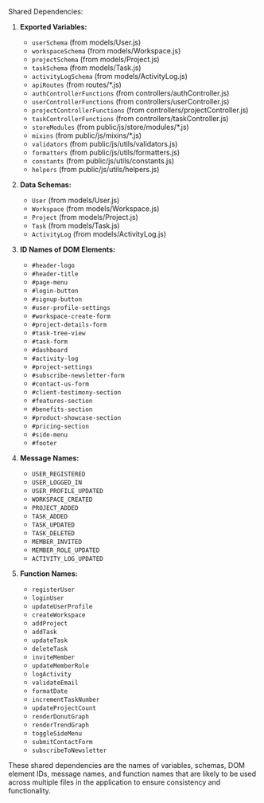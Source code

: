 Shared Dependencies:

1. **Exported Variables:**
   - `userSchema` (from models/User.js)
   - `workspaceSchema` (from models/Workspace.js)
   - `projectSchema` (from models/Project.js)
   - `taskSchema` (from models/Task.js)
   - `activityLogSchema` (from models/ActivityLog.js)
   - `apiRoutes` (from routes/*.js)
   - `authControllerFunctions` (from controllers/authController.js)
   - `userControllerFunctions` (from controllers/userController.js)
   - `projectControllerFunctions` (from controllers/projectController.js)
   - `taskControllerFunctions` (from controllers/taskController.js)
   - `storeModules` (from public/js/store/modules/*.js)
   - `mixins` (from public/js/mixins/*.js)
   - `validators` (from public/js/utils/validators.js)
   - `formatters` (from public/js/utils/formatters.js)
   - `constants` (from public/js/utils/constants.js)
   - `helpers` (from public/js/utils/helpers.js)

2. **Data Schemas:**
   - `User` (from models/User.js)
   - `Workspace` (from models/Workspace.js)
   - `Project` (from models/Project.js)
   - `Task` (from models/Task.js)
   - `ActivityLog` (from models/ActivityLog.js)

3. **ID Names of DOM Elements:**
   - `#header-logo`
   - `#header-title`
   - `#page-menu`
   - `#login-button`
   - `#signup-button`
   - `#user-profile-settings`
   - `#workspace-create-form`
   - `#project-details-form`
   - `#task-tree-view`
   - `#task-form`
   - `#dashboard`
   - `#activity-log`
   - `#project-settings`
   - `#subscribe-newsletter-form`
   - `#contact-us-form`
   - `#client-testimony-section`
   - `#features-section`
   - `#benefits-section`
   - `#product-showcase-section`
   - `#pricing-section`
   - `#side-menu`
   - `#footer`

4. **Message Names:**
   - `USER_REGISTERED`
   - `USER_LOGGED_IN`
   - `USER_PROFILE_UPDATED`
   - `WORKSPACE_CREATED`
   - `PROJECT_ADDED`
   - `TASK_ADDED`
   - `TASK_UPDATED`
   - `TASK_DELETED`
   - `MEMBER_INVITED`
   - `MEMBER_ROLE_UPDATED`
   - `ACTIVITY_LOG_UPDATED`

5. **Function Names:**
   - `registerUser`
   - `loginUser`
   - `updateUserProfile`
   - `createWorkspace`
   - `addProject`
   - `addTask`
   - `updateTask`
   - `deleteTask`
   - `inviteMember`
   - `updateMemberRole`
   - `logActivity`
   - `validateEmail`
   - `formatDate`
   - `incrementTaskNumber`
   - `updateProjectCount`
   - `renderDonutGraph`
   - `renderTrendGraph`
   - `toggleSideMenu`
   - `submitContactForm`
   - `subscribeToNewsletter`

These shared dependencies are the names of variables, schemas, DOM element IDs, message names, and function names that are likely to be used across multiple files in the application to ensure consistency and functionality.